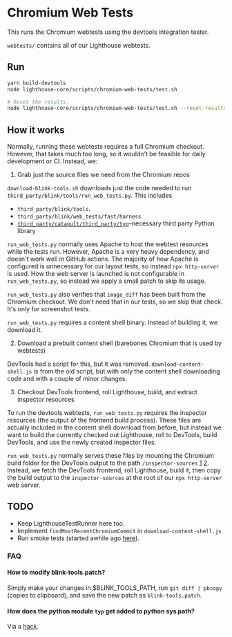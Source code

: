 # Chromium Web Tests

This runs the Chromium webtests using the devtools integration tester.

`webtests/` contains all of our Lighthouse webtests.

## Run

```sh
yarn build-devtools
node lighthouse-core/scripts/chromium-web-tests/test.sh

# Reset the results.
node lighthouse-core/scripts/chromium-web-tests/test.sh --reset-results
```

## How it works

Normally, running these webtests requires a full Chromium checkout. However, that takes much too long, so it wouldn't be feasible for daily development or CI. Instead, we:

1) Grab just the source files we need from the Chromium repos

`download-blink-tools.sh` downloads just the code needed to run `third_party/blink/tools/run_web_tests.py`. This includes

* `third_party/blink/tools`.
* `third_party/blink/web_tests/fast/harness`
* [`third_party/catapult/third_party/typ`](https://source.chromium.org/chromium/chromium/src/+/master:third_party/catapult/third_party/typ/)–necessary third party Python library

`run_web_tests.py` normally uses Apache to host the webtest resources while the tests run. However, Apache is a very heavy dependency, and doesn't work well in GitHub actions. The majority of how Apache is configured is unnecessary for our layout tests, so instead `npx http-server` is used. How the web server is launched is not configurable in `run_web_tests.py`, so instead we apply a small patch to skip its usage.

`run_web_tests.py` also verifies that `image_diff` has been built from the Chromium checkout. We don't need that in our tests, so we skip that check. It's only for screenshot tests.

`run_web_tests.py` requires a content shell binary. Instead of building it, we download it.

2) Download a prebuilt content shell (barebones Chromium that is used by webtests)

DevTools had a script for this, but it was removed. `download-content-shell.js` is from the old script, but with only the content shell downloading code and with a couple of minor changes.

3) Checkout DevTools frontend, roll Lighthouse, build, and extract inspector resources

To run the devtools webtests, `run_web_tests.py` requires the inspector resources (the output of the frontend build process). These files are actually included in the content shell download from before, but instead we want to build the currently checked out Lighthouse, roll to DevTools, build DevTools, and use the newly created inspector files.

`run_web_tests.py` normally serves these files by mounting the Chromium build folder for the DevTools output to the path `/inspector-sources` [1](https://source.chromium.org/chromium/chromium/src/+/master:third_party/blink/tools/blinkpy/web_tests/port/base.py;l=1280;drc=e8e4dcd1d1684251c33cda9b9fc93d7ea808e4bd) [2](https://source.chromium.org/chromium/chromium/src/+/master:third_party/blink/tools/blinkpy/web_tests/servers/apache_http.py;l=118;drc=32408e19204a7ffceebfe774d7e99f2041cf4338). Instead, we fetch the DevTools frontend, roll Lighthouse, build it, then copy the build output to the `inspector-sources` at the root of our `npx http-server` web server.

## TODO

* Keep LighthouseTestRunner here too.
* Implement `findMostRecentChromiumCommit` in `download-content-shell.js`
* Run smoke tests (started awhile ago [here](https://chromium-review.googlesource.com/c/chromium/src/+/1739566/3/third_party/blink/web_tests/http/tests/devtools/audits/audits-smoke-run.js)).

### FAQ

#### How to modify blink-tools.patch?

Simply make your changes in $BLINK_TOOLS_PATH, run `git diff | pbcopy` (copies to clipboard), and save the new patch as `blink-tools.patch`.

#### How does the python module `typ` get added to python sys path?

Via a [hack](https://source.chromium.org/chromium/chromium/src/+/master:third_party/blink/tools/blinkpy/web_tests/models/typ_types.py;l=7?q=add_typ_dir_to_sys_path).
